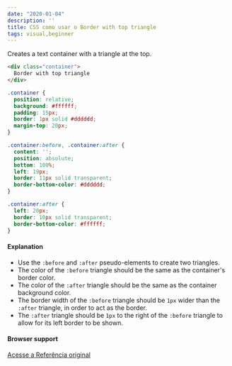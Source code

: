 ```yaml
---
date: "2020-01-04"
description: ''
title: CSS como usar o Border with top triangle
tags: visual,beginner
---
```


Creates a text container with a triangle at the top.

```html
<div class="container">
  Border with top triangle
</div>
```

```css
.container {
  position: relative;
  background: #ffffff;
  padding: 15px;
  border: 1px solid #dddddd;
  margin-top: 20px;
}

.container:before, .container:after {
  content: '';
  position: absolute;
  bottom: 100%;
  left: 19px;
  border: 11px solid transparent;
  border-bottom-color: #dddddd;
}

.container:after {
  left: 20px;
  border: 10px solid transparent;
  border-bottom-color: #ffffff;
}
```

#### Explanation

- Use the `:before` and `:after` pseudo-elements to create two triangles. 
- The color of the `:before` triangle should be the same as the container's border color. 
- The color of the `:after` triangle should be the same as the container background color.
- The border width of the `:before` triangle should be `1px` wider than the `:after` triangle, in order to act as the border.
- The `:after` triangle should be `1px` to the right of the `:before` triangle to allow for its left border to be shown.

#### Browser support

[Acesse a Referência original](http://github.com/30-seconds/)
